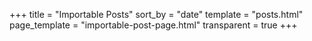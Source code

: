 +++
title = "Importable Posts"
sort_by = "date"
template = "posts.html"
page_template = "importable-post-page.html"
transparent = true
+++

